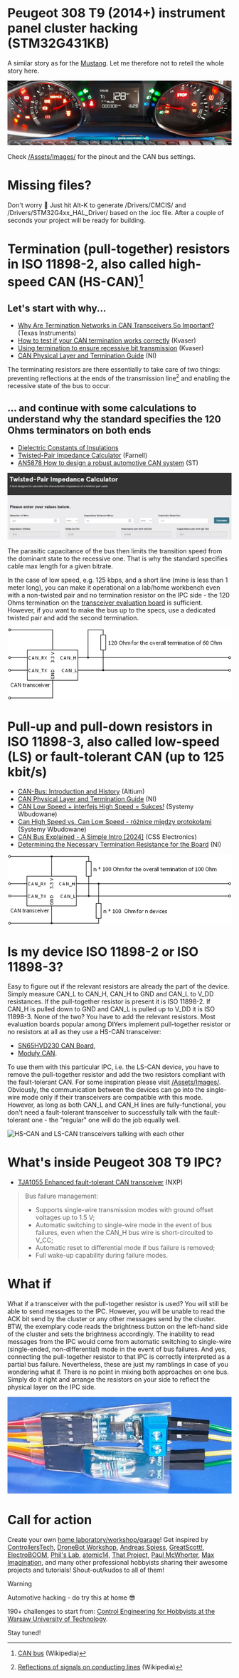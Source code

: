 # Peugeot 308 T9 (2014+) instrument panel cluster hacking (STM32G431KB)
A similar story as for the [Mustang](https://github.com/ufnalski/ford_mustang_cluster_h503rb). Let me therefore not to retell the whole story here.

![Peugeot 308 T9 IPC in action](/Assets/Images/another_peugeot_308_t9_ipc_in_action.jpg)

Check [/Assets/Images/](/Assets/Images/) for the pinout and the CAN bus settings.

# Missing files?
Don't worry :slightly_smiling_face: Just hit Alt-K to generate /Drivers/CMCIS/ and /Drivers/STM32G4xx_HAL_Driver/ based on the .ioc file. After a couple of seconds your project will be ready for building.

# Termination (pull-together) resistors in ISO 11898-2, also called high-speed CAN (HS-CAN)[^1]
## Let's start with why...
* [Why Are Termination Networks in CAN Transceivers So Important?](https://www.ti.com/lit/ta/ssztb40/ssztb40.pdf) (Texas Instruments)
* [How to test if your CAN termination works correctly](https://kvaser.com/developer-blog/how-to-test-your-can-termination-works-correctly/) (Kvaser)
* [Using termination to ensure recessive bit transmission](https://kvaser.com/using-termination-ensure-recessive-bit-transmission/) (Kvaser)
* [CAN Physical Layer and Termination Guide](https://www.ni.com/en/support/documentation/supplemental/09/can-physical-layer-and-termination-guide.html) (NI)

The terminating resistors are there essentially to take care of two things: preventing reflections at the ends of the transmission line[^2] and enabling the recessive state of the bus to occur.

[^1]: [CAN bus](https://en.wikipedia.org/wiki/CAN_bus) (Wikipedia)
[^2]: [Reflections of signals on conducting lines](https://en.wikipedia.org/wiki/Reflections_of_signals_on_conducting_lines) (Wikipedia)

## ... and continue with some calculations to understand why the standard specifies the 120 Ohms terminators on both ends

* [Dielectric Constants of Insulations](https://www.omnicable.com/technical-resources/dielectric-constants-of-insulations)
* [Twisted-Pair Impedance Calculator](https://uk.farnell.com/twisted-pair-impedance) (Farnell)
* [AN5878 How to design a robust automotive CAN system](https://www.st.com/resource/en/application_note/an5878-how-to-design-a-robust-automotive-can-system-stmicroelectronics.pdf) (ST)

![Twisted-Pair Impedance Calculator (Farnell)](/Assets/Images/twisted_pair_impedance_calculator.JPG)

The parasitic capacitance of the bus then limits the transition speed from the dominant state to the recessive one. That is why the standard specifies cable max length for a given bitrate.

In the case of low speed, e.g. 125 kbps, and a short line (mine is less than 1 meter long), you can make it operational on a lab/home workbench even with a non-twisted pair and no termination resistor on the IPC side - the 120 Ohms termination on the [transceiver evaluation board](https://www.waveshare.com/wiki/SN65HVD230_CAN_Board) is sufficient. However, if you want to make the bus up to the specs, use a dedicated twisted pair and add the second termination.

![HS-CAN termination](/Assets/Images/hs_can_termination.png)

# Pull-up and pull-down resistors in ISO 11898-3, also called low-speed (LS) or fault-tolerant CAN (up to 125 kbit/s)
* [CAN-Bus: Introduction and History](https://resources.altium.com/p/Controller-Area-Network-Bus-Introduction-and-History) (Altium)
* [CAN Physical Layer and Termination Guide](https://www.ni.com/en/support/documentation/supplemental/09/can-physical-layer-and-termination-guide.html) (NI)
* [CAN Low Speed + interfejs High Speed = Sukces!](https://www.youtube.com/watch?v=JCZyb7mBZMo) (Systemy Wbudowane)
* [Can High Speed vs. Can Low Speed - różnice między protokołami](https://systemywbudowane.pl/can-high-speed-vs-can-low-speed-roznice-miedzy-protokolami/) (Systemy Wbudowane)
* [CAN Bus Explained - A Simple Intro [2024]](https://www.csselectronics.com/pages/can-bus-simple-intro-tutorial) (CSS Electronics)
* [Determining the Necessary Termination Resistance for the Board](https://www.ni.com/docs/en-US/bundle/ni-xnet/page/determining-the-necessary-termination-resistance-for-the-board.html) (NI)

![LS-CAN termination](/Assets/Images/ls_can_termination.png)

# Is my device ISO 11898-2 or ISO 11898-3?
Easy to figure out if the relevant resistors are already the part of the device. Simply measure CAN_L to CAN_H, CAN_H to GND and CAN_L to V_DD resistances. If the pull-together resistor is present it is ISO 11898-2. If CAN_H is pulled down to GND and CAN_L is pulled up to V_DD it is ISO 11898-3. None of the two? You have to add the relevant resistors. Most evaluation boards popular among DIYers implement pull-together resistor or no resistors at all as they use a HS-CAN transceiver:
* [SN65HVD230 CAN Board](https://www.waveshare.com/wiki/SN65HVD230_CAN_Board),
* [Moduły CAN](https://sklep.msalamon.pl/kategoria/moduly/komunikacyjne/can/).

To use them with this particular IPC, i.e. the LS-CAN device, you have to remove the pull-together resistor and add the two resistors compliant with the fault-tolerant CAN. For some inspiration please visit [/Assets/Images/](/Assets/Images/). Obviously, the communication between the devices can go into the single-wire mode only if their transceivers are compatible with this mode. However, as long as both CAN_L and CAN_H lines are fully-functional, you don't need a fault-tolerant transceiver to successfully talk with the fault-tolerant one - the "regular" one will do the job equally well.

![HS-CAN and LS-CAN transceivers talking with each other](/Assets/Images/fault_tolerant_can_physical_layer.png)

# What's inside Peugeot 308 T9 IPC?
* [TJA1055 Enhanced fault-tolerant CAN transceiver](https://www.nxp.com/docs/en/data-sheet/TJA1055.pdf) (NXP)

> Bus failure management:
> - Supports single-wire transmission modes with ground offset voltages up to 1.5 V;
> - Automatic switching to single-wire mode in the event of bus failures, even when the CAN_H bus wire is short-circuited to V_CC;
> - Automatic reset to differential mode if bus failure is removed;
> - Full wake-up capability during failure modes.

# What if
What if a transceiver with the pull-together resistor is used? You will still be able to send messages to the IPC. However, you will be unable to read the ACK bit send by the cluster or any other messages send by the cluster. BTW, the exemplary code reads the brightness button on the left-hand side of the cluster and sets the brightness accordingly. The inability to read messages from the IPC would come from automatic switching to single-wire (single-ended, non-differential) mode in the event of bus failures. And yes, connecting the pull-together resistor to that IPC is correctly interpreted as a partial bus failure. Nevertheless, these are just my ramblings in case of you wondering what if. There is no point in mixing both approaches on one bus. Simply do it right and arrange the resistors on your side to reflect the physical layer on the IPC side.

![Waveshare LS-CAN termination](/Assets/Images/waveshare_ls_can_termination.jpg)

# Call for action
Create your own [home laboratory/workshop/garage](http://ufnalski.edu.pl/control_engineering_for_hobbyists/2024_dzien_otwarty_we/Dzien_Otwarty_WE_2024_Control_Engineering_for_Hobbyists.pdf)! Get inspired by [ControllersTech](https://www.youtube.com/@ControllersTech), [DroneBot Workshop](https://www.youtube.com/@Dronebotworkshop), [Andreas Spiess](https://www.youtube.com/@AndreasSpiess), [GreatScott!](https://www.youtube.com/@greatscottlab), [ElectroBOOM](https://www.youtube.com/@ElectroBOOM), [Phil's Lab](https://www.youtube.com/@PhilsLab), [atomic14](https://www.youtube.com/@atomic14), [That Project](https://www.youtube.com/@ThatProject), [Paul McWhorter](https://www.youtube.com/@paulmcwhorter), [Max Imagination](https://www.youtube.com/@MaxImagination), and many other professional hobbyists sharing their awesome projects and tutorials! Shout-out/kudos to all of them!

> [!WARNING]
> Automotive hacking - do try this at home :sunglasses:

190+ challenges to start from: [Control Engineering for Hobbyists at the Warsaw University of Technology](http://ufnalski.edu.pl/control_engineering_for_hobbyists/Control_Engineering_for_Hobbyists_list_of_challenges.pdf).

Stay tuned!
